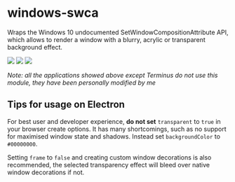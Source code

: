 # windows-swca

Wraps the Windows 10 undocumented SetWindowCompositionAttribute API, which allows to render a window with a blurry, acrylic or transparent background effect.

![](https://i.imgur.com/yFjenBw.png)
![](https://i.imgur.com/t2I4dyU.png)
![](https://i.imgur.com/cgE6UzN.png)

*Note: all the applications showed above except Terminus do not use this module, they have been personally modified by me*

## Tips for usage on Electron

For best user and developer experience, **do not set** `transparent` to `true` in your browser create options. It has many shortcomings, such as no support for maximised window state and shadows. Instead set `backgroundColor` to `#00000000`.

Setting `frame` to `false` and creating custom window decorations is also recommended, the selected transparency effect will bleed over native window decorations if not.
